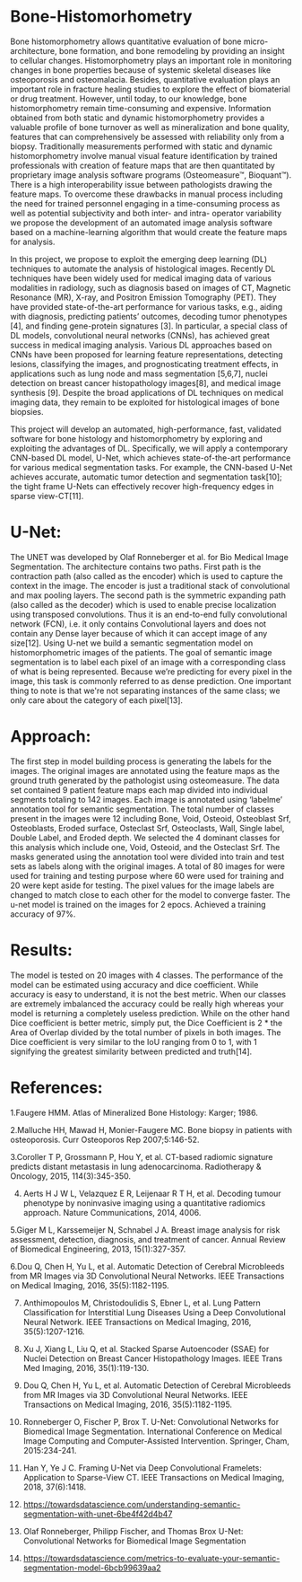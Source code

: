 # Bone-Histomorhometry

Bone histomorphometry allows quantitative evaluation of bone micro-architecture, bone formation, and bone remodeling by providing an insight to cellular changes. Histomorphometry plays an important role in monitoring changes in bone properties because of systemic skeletal diseases like osteoporosis and osteomalacia. Besides, quantitative evaluation plays an important role in fracture healing studies to explore the effect of biomaterial or drug treatment. However, until today, to our knowledge, bone histomorphometry remain time-consuming and expensive. Information obtained from both static and dynamic histomorphometry provides a valuable profile of bone turnover as well as mineralization and bone quality, features that can comprehensively be assessed with reliability only from a biopsy. Traditionally measurements performed with static and dynamic histomorphometry involve manual visual feature identification by trained professionals with creation of feature maps that are then quantitated by proprietary image analysis software programs (Osteomeasure™, Bioquant™). There is a high interoperability issue between pathologists drawing the feature maps. To overcome these drawbacks in manual process including the need for trained personnel engaging in a time-consuming process as well as potential subjectivity and both inter- and intra- operator variability we propose the development of an automated image analysis software based on a machine-learning algorithm that would create the feature maps for analysis.

In this project, we propose to exploit the emerging deep learning (DL) techniques to automate the analysis of histological images. Recently DL techniques have been widely used for medical imaging data of various modalities in radiology, such as diagnosis based on images of CT, Magnetic Resonance (MR), X-ray, and Positron Emission Tomography (PET). They have provided state-of-the-art performance for various tasks, e.g., aiding with diagnosis, predicting patients’ outcomes, decoding tumor phenotypes [4], and finding gene-protein signatures [3]. In particular, a special class of DL models, convolutional neural networks (CNNs), has achieved great success in medical imaging analysis. Various DL approaches based on CNNs have been proposed for learning feature representations, detecting lesions, classifying the images, and prognosticating treatment effects, in applications such as lung node and mass segmentation [5,6,7], nuclei detection on breast cancer histopathology images[8],  and medical image synthesis [9]. Despite the broad applications of DL techniques on medical imaging data, they remain to be exploited for histological images of bone biopsies. 

This project will develop an automated, high-performance, fast, validated software for bone histology and histomorphometry by exploring and exploiting the advantages of DL. Specifically, we will apply a contemporary CNN-based DL model, U-Net, which achieves state-of-the-art performance for various medical segmentation tasks. For example, the CNN-based U-Net achieves accurate, automatic tumor detection and segmentation task[10]; the tight frame U-Nets can effectively recover high-frequency edges in sparse view-CT[11].

# U-Net:

The UNET was developed by Olaf Ronneberger et al. for Bio Medical Image Segmentation. The architecture contains two paths. First path is the contraction path (also called as the encoder) which is used to capture the context in the image. The encoder is just a traditional stack of convolutional and max pooling layers. The second path is the symmetric expanding path (also called as the decoder) which is used to enable precise localization using transposed convolutions. Thus it is an end-to-end fully convolutional network (FCN), i.e. it only contains Convolutional layers and does not contain any Dense layer because of which it can accept image of any size[12]. Using U-net we build a semantic segmentation model on histomorphometric images of the patients. The goal of semantic image segmentation is to label each pixel of an image with a corresponding class of what is being represented. Because we’re predicting for every pixel in the image, this task is commonly referred to as dense prediction. One important thing to note is that we're not separating instances of the same class; we only care about the category of each pixel[13].

# Approach:

The first step in model building process is generating the labels for the images. The original images are annotated using the feature maps as the ground truth generated by the pathologist using  osteomeasure. The data set contained 9 patient feature maps each map divided into individual segments totaling to 142 images. Each image is annotated using ‘labelme’ annotation tool for semantic segmentation. The total number of classes present in the images were 12 including Bone, Void, Osteoid, Osteoblast Srf, Osteoblasts, Eroded surface, Osteclast Srf, Osteoclasts, Wall, Single label, Double Label, and Eroded depth. We selected the 4 dominant classes for this analysis which include one, Void, Osteoid, and the Osteclast Srf. The masks generated using the annotation tool were divided into train and test sets as labels along with the original images. A total of 80 images for were used for training and testing purpose where 60 were used for training and 20 were kept aside for testing. The pixel values for the image labels are changed to match close to each other for the model to converge faster. The u-net model is trained on the images for 2 epocs. Achieved a training accuracy of 97%.

# Results:

The model is tested on 20 images with 4 classes. The performance of the model can be estimated using accuracy and dice coefficient. While accuracy is easy to understand, it is not the best metric. When our classes are extremely imbalanced the accuracy could be really high whereas your model is returning a completely useless prediction. While on the other hand Dice coefficient  is better metric, simply put, the Dice Coefficient is 2 * the Area of Overlap divided by the total number of pixels in both images. The Dice coefficient is very similar to the IoU ranging from 0 to 1, with 1 signifying the greatest similarity between predicted and truth[14]. 


# References:

1.Faugere HMM. Atlas of Mineralized Bone Histology: Karger; 1986.

2.Malluche HH, Mawad H, Monier-Faugere MC. Bone biopsy in patients with osteoporosis. Curr Osteoporos Rep 2007;5:146-52.

3.Coroller T P, Grossmann P, Hou Y, et al. CT-based radiomic signature predicts distant metastasis in lung adenocarcinoma. Radiotherapy & Oncology, 2015, 114(3):345-350.

4. Aerts H J W L, Velazquez E R, Leijenaar R T H, et al. Decoding tumour phenotype by noninvasive imaging using a quantitative radiomics approach. Nature Communications, 2014, 4006.

5.Giger M L, Karssemeijer N, Schnabel J A. Breast image analysis for risk assessment, detection, diagnosis, and treatment of cancer. Annual Review of Biomedical Engineering, 2013, 15(1):327-357.

6.Dou Q, Chen H, Yu L, et al. Automatic Detection of Cerebral Microbleeds from MR Images via 3D Convolutional Neural Networks. IEEE Transactions on Medical Imaging, 2016, 35(5):1182-1195.

7. Anthimopoulos M, Christodoulidis S, Ebner L, et al. Lung Pattern Classification for Interstitial Lung Diseases Using a Deep Convolutional Neural Network. IEEE Transactions on Medical Imaging, 2016, 35(5):1207-1216.

8. Xu J, Xiang L, Liu Q, et al. Stacked Sparse Autoencoder (SSAE) for Nuclei Detection on Breast Cancer Histopathology Images. IEEE Trans Med Imaging, 2016, 35(1):119-130.

9. Dou Q, Chen H, Yu L, et al. Automatic Detection of Cerebral Microbleeds from MR Images via 3D Convolutional Neural Networks. IEEE Transactions on Medical Imaging, 2016, 35(5):1182-1195.

10. Ronneberger O, Fischer P, Brox T. U-Net: Convolutional Networks for Biomedical Image Segmentation. International Conference on Medical Image Computing and Computer-Assisted Intervention. Springer, Cham, 2015:234-241.

11. Han Y, Ye J C. Framing U-Net via Deep Convolutional Framelets: Application to Sparse-View CT. IEEE Transactions on Medical Imaging, 2018, 37(6):1418.

12. https://towardsdatascience.com/understanding-semantic-segmentation-with-unet-6be4f42d4b47

13. Olaf Ronneberger, Philipp Fischer, and Thomas Brox U-Net: Convolutional Networks for Biomedical Image Segmentation

14. https://towardsdatascience.com/metrics-to-evaluate-your-semantic-segmentation-model-6bcb99639aa2
